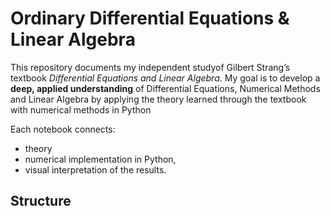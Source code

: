 # Ordinary Differential Equations & Linear Algebra 

This repository documents my independent studyof Gilbert Strang’s textbook
*Differential Equations and Linear Algebra*. My goal is to develop a **deep,
applied understanding** of Differential Equations, Numerical Methods and Linear Algebra by applying the theory learned through the textbook with numerical methods in Python

Each notebook connects:
- theory
- numerical implementation in Python,
- visual interpretation of the results.




## Structure
  

